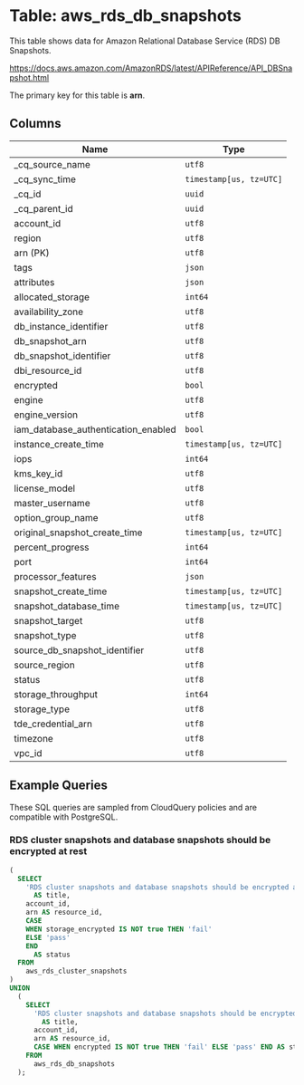 # Table: aws_rds_db_snapshots

This table shows data for Amazon Relational Database Service (RDS) DB Snapshots.

https://docs.aws.amazon.com/AmazonRDS/latest/APIReference/API_DBSnapshot.html

The primary key for this table is **arn**.

## Columns

| Name          | Type          |
| ------------- | ------------- |
|_cq_source_name|`utf8`|
|_cq_sync_time|`timestamp[us, tz=UTC]`|
|_cq_id|`uuid`|
|_cq_parent_id|`uuid`|
|account_id|`utf8`|
|region|`utf8`|
|arn (PK)|`utf8`|
|tags|`json`|
|attributes|`json`|
|allocated_storage|`int64`|
|availability_zone|`utf8`|
|db_instance_identifier|`utf8`|
|db_snapshot_arn|`utf8`|
|db_snapshot_identifier|`utf8`|
|dbi_resource_id|`utf8`|
|encrypted|`bool`|
|engine|`utf8`|
|engine_version|`utf8`|
|iam_database_authentication_enabled|`bool`|
|instance_create_time|`timestamp[us, tz=UTC]`|
|iops|`int64`|
|kms_key_id|`utf8`|
|license_model|`utf8`|
|master_username|`utf8`|
|option_group_name|`utf8`|
|original_snapshot_create_time|`timestamp[us, tz=UTC]`|
|percent_progress|`int64`|
|port|`int64`|
|processor_features|`json`|
|snapshot_create_time|`timestamp[us, tz=UTC]`|
|snapshot_database_time|`timestamp[us, tz=UTC]`|
|snapshot_target|`utf8`|
|snapshot_type|`utf8`|
|source_db_snapshot_identifier|`utf8`|
|source_region|`utf8`|
|status|`utf8`|
|storage_throughput|`int64`|
|storage_type|`utf8`|
|tde_credential_arn|`utf8`|
|timezone|`utf8`|
|vpc_id|`utf8`|

## Example Queries

These SQL queries are sampled from CloudQuery policies and are compatible with PostgreSQL.

### RDS cluster snapshots and database snapshots should be encrypted at rest

```sql
(
  SELECT
    'RDS cluster snapshots and database snapshots should be encrypted at rest'
      AS title,
    account_id,
    arn AS resource_id,
    CASE
    WHEN storage_encrypted IS NOT true THEN 'fail'
    ELSE 'pass'
    END
      AS status
  FROM
    aws_rds_cluster_snapshots
)
UNION
  (
    SELECT
      'RDS cluster snapshots and database snapshots should be encrypted at rest'
        AS title,
      account_id,
      arn AS resource_id,
      CASE WHEN encrypted IS NOT true THEN 'fail' ELSE 'pass' END AS status
    FROM
      aws_rds_db_snapshots
  );
```


